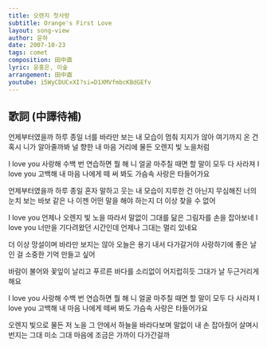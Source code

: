 ```yaml
---
title: 오렌지 첫사랑
subtitle: Orange's First Love
layout: song-view
author: 윤하
date: 2007-10-23
tags: comet
composition: 田中直
lyric: 윤홍은, 이숲
arrangement: 田中直
youtube: i5WyCDUCxXI?si=D1XMVfmbcKBdGEfv
---
```


## 歌詞 (中譯待補)

언제부터였을까 하루 종일 너를 바라만 보는 내 모습이
멈춰 지지가 않아 여기까지 온 건 혹시 니가 알아줄까봐
널 향한 내 마음 거리에 물든 오렌지 빛 노을처럼

I love you 사랑해 수백 번 연습하면 뭘 해
니 얼굴 마주칠 때면 할 말이 모두 다 사라져
I love you 고백해 내 마음 나에게 떼 써 봐도
가슴속 사랑은 타들어가요

언제부터였을까 하루 종일 혼자 말하고 웃는 내 모습이
지루한 건 아닌지 무심해진 너의 눈치 보는 바보 같은 나
이젠 어떤 말을 해야 하는지 더 이상 찾을 수 없어

I love you 언제나 오렌지 빛 노을 따라서
말없이 그대를 닮은 그림자를 손을 잡아보네
I love you 너만을 기다려왔던 시간인데
언제나 그대는 멀리 있네요

더 이상 망설이며 바라만 보지는 않아
오늘은 용기 내서 다가갈거야
사랑하기에 좋은 날인 걸 소중한 기억 만들고 싶어

바람이 불어와 꽃잎이 날리고
푸르른 바다를 소리없이 어지럽히듯
그대가 날 두근거리게 해요

I love you 사랑해 수백 번 연습하면 뭘 해
니 얼굴 마주칠 때면 할 말이 모두 다 사라져
I love you 고백해 내 마음 나에게 떼써 봐도
가슴속 사랑은 타들어가요

오렌지 빛으로 물든 저 노을 그 안에서
하늘을 바라다보며 말없이 내 손 잡아줬어
살며시 번지는 그대 미소 그대 마음에
조금은 가까이 다가간걸까
